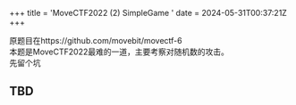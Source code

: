 +++
title = 'MoveCTF2022 (2) SimpleGame '
date = 2024-05-31T00:37:21Z
+++

原题目在https://github.com/movebit/movectf-6   
本题是MoveCTF2022最难的一道，主要考察对随机数的攻击。  
先留个坑   

## TBD
